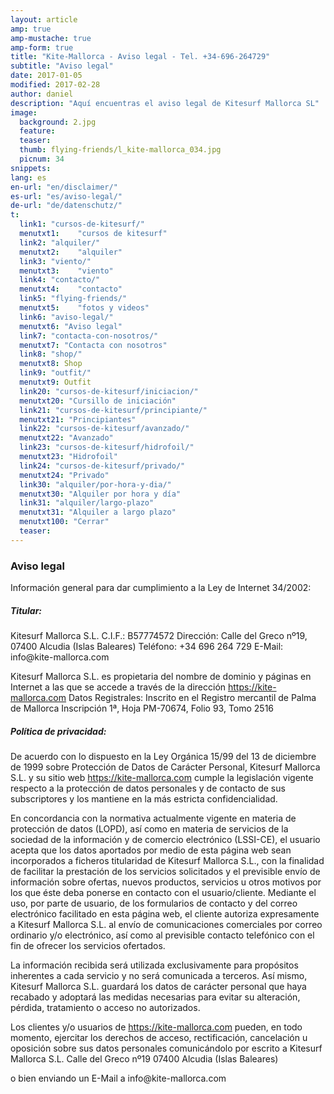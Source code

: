 ```yaml
---
layout: article
amp: true
amp-mustache: true
amp-form: true
title: "Kite-Mallorca - Aviso legal - Tel. +34-696-264729"
subtitle: "Aviso legal"
date: 2017-01-05
modified: 2017-02-28
author: daniel
description: "Aquí encuentras el aviso legal de Kitesurf Mallorca SL"
image:
  background: 2.jpg
  feature:
  teaser:
  thumb: flying-friends/l_kite-mallorca_034.jpg
  picnum: 34
snippets:
lang: es
en-url: "en/disclaimer/"
es-url: "es/aviso-legal/"
de-url: "de/datenschutz/"
t:
  link1: "cursos-de-kitesurf/"
  menutxt1:    "cursos de kitesurf"
  link2: "alquiler/"
  menutxt2:    "alquiler"
  link3: "viento/"
  menutxt3:    "viento"
  link4: "contacto/"
  menutxt4:    "contacto"
  link5: "flying-friends/"
  menutxt5:    "fotos y videos"
  link6: "aviso-legal/"
  menutxt6: "Aviso legal"
  link7: "contacta-con-nosotros/"
  menutxt7: "Contacta con nosotros"
  link8: "shop/"
  menutxt8: Shop
  link9: "outfit/"
  menutxt9: Outfit
  link20: "cursos-de-kitesurf/iniciacion/"
  menutxt20: "Cursillo de iniciación"
  link21: "cursos-de-kitesurf/principiante/"
  menutxt21: "Principiantes"
  link22: "cursos-de-kitesurf/avanzado/"
  menutxt22: "Avanzado"
  link23: "cursos-de-kitesurf/hidrofoil/"
  menutxt23: "Hidrofoil"
  link24: "cursos-de-kitesurf/privado/"
  menutxt24: "Privado"
  link30: "alquiler/por-hora-y-dia/"
  menutxt30: "Alquiler por hora y día"
  link31: "alquiler/largo-plazo"
  menutxt31: "Alquiler a largo plazo"
  menutxt100: "Cerrar"
  teaser:
---
```



### Aviso legal


Información general para dar cumplimiento a la Ley de Internet 34/2002:



##### Titular:

Kitesurf Mallorca S.L.
C.I.F.: B57774572
Dirección: Calle del Greco nº19, 07400 Alcudia (Islas Baleares)
Teléfono: +34 696 264 729
E-Mail: <span style="unicode-bidi:bidi-override; direction: rtl;">moc.acrollam-etik@ofni</span>

Kitesurf Mallorca S.L. es propietaria del nombre de dominio y páginas en Internet a
las que se accede a través de la dirección https://kite-mallorca.com
Datos Registrales:
Inscrito en el Registro mercantil de Palma de Mallorca
Inscripción 1ª, Hoja PM-70674, Folio 93, Tomo 2516


##### Política de privacidad:
De acuerdo con lo dispuesto en la Ley Orgánica 15/99 del 13 de diciembre de 1999
sobre Protección de Datos de Carácter Personal, Kitesurf Mallorca S.L. y su sitio
web https://kite-mallorca.com cumple la legislación vigente respecto a la protección
de datos personales y de contacto de sus subscriptores y los mantiene en la más
estricta confidencialidad.

En concordancia con la normativa actualmente vigente en materia de protección de
datos (LOPD), así como en materia de servicios de la sociedad de la información y
de comercio electrónico (LSSI-CE), el usuario acepta que los datos aportados por
medio de esta página web sean incorporados a ficheros titularidad de Kitesurf Mallorca S.L.,
con la finalidad de facilitar la prestación de los servicios solicitados y el previsible
envío de información sobre ofertas, nuevos productos, servicios u otros
motivos por los que éste deba ponerse en contacto con el usuario/cliente.
Mediante el uso, por parte de usuario, de los formularios de contacto y del correo
electrónico facilitado en esta página web, el cliente autoriza expresamente a
Kitesurf Mallorca S.L. al envío de comunicaciones comerciales por correo
ordinario y/o electrónico, así como al previsible contacto telefónico con el fin de
ofrecer los servicios ofertados.

La información recibida será utilizada exclusivamente para propósitos inherentes a
cada servicio y no será comunicada a terceros.
Así mismo, Kitesurf Mallorca S.L. guardará los datos de carácter personal que haya
recabado y adoptará las medidas necesarias para evitar su alteración, pérdida,
tratamiento o acceso no autorizados.

Los clientes y/o usuarios de https://kite-mallorca.com pueden, en todo momento,
ejercitar los derechos de acceso, rectificación, cancelación u oposición sobre sus datos
personales comunicándolo por escrito a
Kitesurf Mallorca S.L.
Calle del Greco nº19
07400 Alcudia (Islas Baleares)

o bien enviando un E-Mail a <span style="unicode-bidi:bidi-override; direction: rtl;">moc.acrollam-etik@ofni</span>
